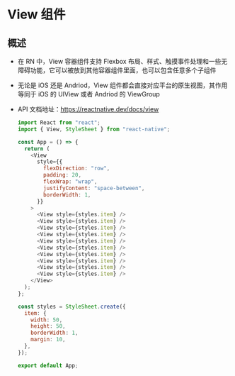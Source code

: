 # View 组件

## 概述

+ 在 RN 中，View 容器组件支持 Flexbox 布局、样式、触摸事件处理和一些无障碍功能，它可以被放到其他容器组件里面，也可以包含任意多个子组件

+ 无论是 iOS 还是 Andriod，View 组件都会直接对应平台的原生视图，其作用等同于 iOS 的 UIView 或者 Andriod 的 ViewGroup

+ API 文档地址：https://reactnative.dev/docs/view

  ```js
  import React from "react";
  import { View, StyleSheet } from "react-native";

  const App = () => {
    return (
      <View
        style={{
          flexDirection: "row",
          padding: 20,
          flexWrap: "wrap",
          justifyContent: "space-between",
          borderWidth: 1,
        }}
      >
        <View style={styles.item} />
        <View style={styles.item} />
        <View style={styles.item} />
        <View style={styles.item} />
        <View style={styles.item} />
        <View style={styles.item} />
        <View style={styles.item} />
        <View style={styles.item} />
        <View style={styles.item} />
        <View style={styles.item} />
      </View>
    );
  };

  const styles = StyleSheet.create({
    item: {
      width: 50,
      height: 50,
      borderWidth: 1,
      margin: 10,
    },
  });

  export default App;
  ```
